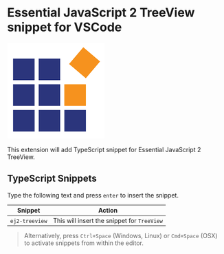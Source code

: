 # Essential JavaScript 2 TreeView snippet for VSCode

![Logo](./images/synclogo.png)

This extension will add TypeScript snippet for Essential JavaScript 2 TreeView.

## TypeScript Snippets

Type the following text and press `enter` to insert the snippet.

| Snippet       | Action       |
|---------------|--------------|
| `ej2-treeview` | This will insert the snippet for `TreeView` |

> Alternatively, press `Ctrl+Space` (Windows, Linux) or `Cmd+Space` (OSX) to activate snippets from within the editor.